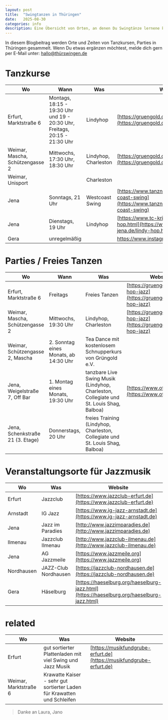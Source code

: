 ```yaml
---
layout: post
title:  "Swingtanzen in Thüringen"
date:   2025-08-30
categories: info
description: Eine Übersicht von Orten, an denen Du Swingtänze lernene kannst.
---
```


In diesem Blogbeitrag werden Orte und Zeiten von Tanzkursen, Parties in Thüringen gesammelt. Wenn Du etwas ergänzen möchtest, melde dich gern per E-Mail unter: hallo@thürswingen.de

# Tanzkurse

| Wo | Wann | Was | Website
|----|------|-----|--------
| Erfurt, Marktstraße 6 | Montags, 18:15 - 19:30 Uhr und 19 - 20:30 Uhr, Freitags, 20:15 - 21:30 Uhr | Lindyhop | [https://gruengold.de/lindy-hop-jazz](https://gruengold.de/lindy-hop-jazz)
| Weimar, Mascha, Schützengasse 2 | Mittwochs, 17:30 Uhr, 18:30 Uhr | Lindyhop, Charleston | [https://gruengold.de/lindy-hop-jazz](https://gruengold.de/lindy-hop-jazz)
| Weimar, Unisport |  | Charleston
| Jena | Sonntags, 21 Uhr | Westcoast Swing | [https://www.tanznaeder.de/tanzkurs/west-coast-swing](https://www.tanznaeder.de/tanzkurs/west-coast-swing)
| Jena | Dienstags, 19 Uhr | Lindyhop | [https://www.tc-kristall-jena.de/lindy-hop.html](https://www.tc-kristall-jena.de/lindy-hop.html)
| Gera | unregelmäßig | | https://www.instagram.com/lindy_hop_gera/

# Parties / Freies Tanzen

| Wo | Wann | Was | Website
|----|------|-----|--------
| Erfurt, Marktstraße 6 | Freitags | Freies Tanzen | [https://gruengold.de/lindy-hop-jazz](https://gruengold.de/lindy-hop-jazz)
| Weimar, Mascha, Schützengasse 2 | Mittwochs, 19:30 Uhr | Lindyhop, Charleston | [https://gruengold.de/lindy-hop-jazz](https://gruengold.de/lindy-hop-jazz)
| Weimar, Schützengasse 2, Mascha | 2. Sonntag eines Monats, ab 14:30 Uhr | Tea Dance mit kostenlosem Schnupperkurs von Grüngold e.V.
| Jena, Weigelstraße 7, Off Bar | 1. Montag eines Monats, 19:30 Uhr | tanzbare Live Swing Musik (Lindyhop, Charleston, Collegiate und St. Louis Shag, Balboa) | [https://www.off-jena.de](https://www.off-jena.de)
| Jena, Schenkstraße 21 (3. Etage) | Donnerstags, 20 Uhr | freies Training (Lindyhop, Charleston, Collegiate und St. Louis Shag, Balboa)


# Veranstaltungsorte für Jazzmusik

| Wo | Was | Website
|----|-----|--------
| Erfurt | Jazzclub | [https://www.jazzclub-erfurt.de](https://www.jazzclub-erfurt.de)
| Arnstadt | IG Jazz | [https://www.ig-jazz-arnstadt.de](https://www.ig-jazz-arnstadt.de)
| Jena | Jazz im Paradies | [http://www.jazzimparadies.de](http://www.jazzimparadies.de)
| Ilmenau | Jazzclub Ilmenau | [http://www.jazzclub-ilmenau.de](http://www.jazzclub-ilmenau.de)
| Jena | AG Jazzmeile | [https://www.jazzmeile.org](https://www.jazzmeile.org)
| Nordhausen | JAZZ-Club Nordhausen | [https://jazzclub-nordhausen.de](https://jazzclub-nordhausen.de)
| Gera | Häselburg | [https://haeselburg.org/haeselburg-jazz.html](https://haeselburg.org/haeselburg-jazz.html)


# related

| Wo | Was | Website
|----|-----|--------
| Erfurt | gut sortierter Plattenladen mit viel Swing und Jazz Musik | [https://musikfundgrube-erfurt.de](https://musikfundgrube-erfurt.de)
| Weimar, Marktstraße 6 | Krawatte Kaiser - sehr gut sortierter Laden für Krawatten und Schleifen

> Danke an Laura, Jano
